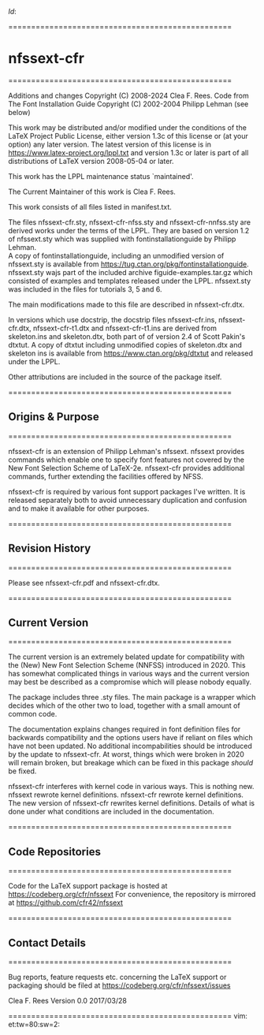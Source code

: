 $Id:$

=================================================
# nfssext-cfr
=================================================

Additions and changes Copyright (C) 2008-2024 Clea F. Rees.
Code from The Font Installation Guide Copyright (C) 2002-2004 Philipp Lehman
(see below)

This work may be distributed and/or modified under the conditions of the 
LaTeX Project Public License, either version 1.3c of this license or (at your 
option) any later version. The latest version of this license is in
  https://www.latex-project.org/lppl.txt
and version 1.3c or later is part of all distributions of LaTeX version 
2008-05-04 or later.

This work has the LPPL maintenance status `maintained'.

The Current Maintainer of this work is Clea F. Rees.

This work consists of all files listed in manifest.txt.


The files nfssext-cfr.sty, nfssext-cfr-nfss.sty and nfssext-cfr-nnfss.sty are
derived works under the terms of the LPPL. They are based on version 1.2 of 
nfssext.sty which was supplied with fontinstallationguide by Philipp Lehman.  
A copy of fontinstallationguide, including an unmodified version of 
nfssext.sty is available from
  https://tug.ctan.org/pkg/fontinstallationguide.
nfssext.sty wajs part of the included archive figuide-examples.tar.gz which 
consisted of examples and templates released under the LPPL. nfssext.sty was 
included in the files for tutorials 3, 5 and 6.

The main modifications made to this file are described in nfssext-cfr.dtx.


In versions which use docstrip, the docstrip files nfssext-cfr.ins, 
nfssext-cfr.dtx, nfssext-cfr-t1.dtx and nfssext-cfr-t1.ins are derived 
from skeleton.ins and skeleton.dtx, both part of of version 2.4 of Scott 
Pakin's dtxtut. A copy of dtxtut including unmodified copies of skeleton.dtx 
and skeleton ins is available from https://www.ctan.org/pkg/dtxtut and 
released under the LPPL.

Other attributions are included in the source of the package itself.

=================================================
## Origins & Purpose 
=================================================

nfssext-cfr is an extension of Philipp Lehman's nfssext. nfssext
provides commands which enable one to specify font features not covered by
the New Font Selection Scheme of LaTeX-2e. nfssext-cfr provides
additional commands, further extending the facilities offered by NFSS.

nfssext-cfr is required by various font support packages I've written.
It is released separately both to avoid unnecessary duplication and
confusion and to make it available for other purposes. 

=================================================
## Revision History
=================================================

Please see nfssext-cfr.pdf and nfssext-cfr.dtx.

=================================================
## Current Version
=================================================

The current version is an extremely belated update for compatibility with 
the (New) New Font Selection Scheme (NNFSS) introduced in 2020. This has 
somewhat complicated things in various ways and the current version may best
be described as a compromise which will please nobody equally.

The package includes three .sty files. The main package is a wrapper which 
decides which of the other two to load, together with a small amount of common
code.

The documentation explains changes required in font definition files for
backwards compatibility and the options users have if reliant on files which 
have not been updated. No additional incompabilities should be introduced by
the update to nfssext-cfr. At worst, things which were broken in 2020 will 
remain broken, but breakage which can be fixed in this package _should_ be 
fixed.

nfssext-cfr interferes with kernel code in various ways. This is nothing new.
nfssext rewrote kernel definitions. nfssext-cfr rewrote kernel definitions. 
The new version of nfssext-cfr rewrites kernel definitions. Details of what is
done under what conditions are included in the documentation.

=================================================
## Code Repositories
=================================================

Code for the LaTeX support package is hosted at 
	https://codeberg.org/cfr/nfssext
For convenience, the repository is mirrored at
  https://github.com/cfr42/nfssext

=================================================
## Contact Details
=================================================

Bug reports, feature requests etc. concerning the LaTeX support or packaging
should be filed at
  https://codeberg.org/cfr/nfssext/issues


Clea F. Rees 
Version 0.0
2017/03/28

=================================================
vim: et:tw=80:sw=2:
